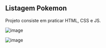 ## Listagem Pokemon

Projeto consiste em praticar HTML, CSS e JS. 


![image](https://github.com/FagnerStutz/projeto-listagem-pokemon/assets/133290533/40381709-d257-4475-8bfa-ebb18e3419bc)


![image](https://github.com/FagnerStutz/projeto-listagem-pokemon/assets/133290533/0e5f91c2-66b3-41c6-9f6e-98a30a698350)
